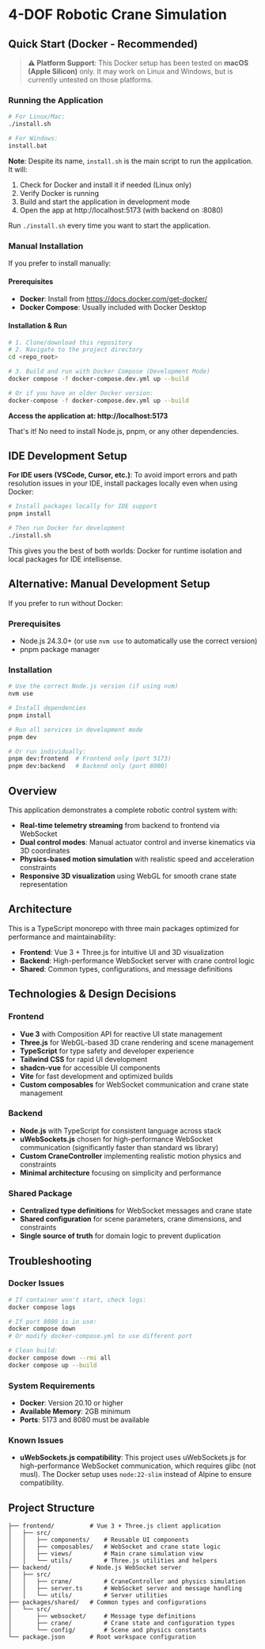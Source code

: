 # 4-DOF Robotic Crane Simulation

## Quick Start (Docker - Recommended)

> **⚠️ Platform Support**: This Docker setup has been tested on **macOS (Apple Silicon)** only. It may work on Linux and Windows, but is currently untested on those platforms.

### Running the Application

```bash
# For Linux/Mac:
./install.sh

# For Windows:
install.bat
```

**Note**: Despite its name, `install.sh` is the main script to run the application. It will:

1. Check for Docker and install it if needed (Linux only)
2. Verify Docker is running
3. Build and start the application in development mode
4. Open the app at http://localhost:5173 (with backend on :8080)

Run `./install.sh` every time you want to start the application.

### Manual Installation

If you prefer to install manually:

#### Prerequisites

- **Docker**: Install from https://docs.docker.com/get-docker/
- **Docker Compose**: Usually included with Docker Desktop

#### Installation & Run

```bash
# 1. Clone/download this repository
# 2. Navigate to the project directory
cd <repo_root>

# 3. Build and run with Docker Compose (Development Mode)
docker compose -f docker-compose.dev.yml up --build

# Or if you have an older Docker version:
docker-compose -f docker-compose.dev.yml up --build
```

**Access the application at: http://localhost:5173**

That's it! No need to install Node.js, pnpm, or any other dependencies.

## IDE Development Setup

**For IDE users (VSCode, Cursor, etc.)**: To avoid import errors and path resolution issues in your IDE, install packages locally even when using Docker:

```bash
# Install packages locally for IDE support
pnpm install

# Then run Docker for development
./install.sh
```

This gives you the best of both worlds: Docker for runtime isolation and local packages for IDE intellisense.

## Alternative: Manual Development Setup

If you prefer to run without Docker:

### Prerequisites

- Node.js 24.3.0+ (or use `nvm use` to automatically use the correct version)
- pnpm package manager

### Installation

```bash
# Use the correct Node.js version (if using nvm)
nvm use

# Install dependencies
pnpm install

# Run all services in development mode
pnpm dev

# Or run individually:
pnpm dev:frontend  # Frontend only (port 5173)
pnpm dev:backend   # Backend only (port 8080)
```

## Overview

This application demonstrates a complete robotic control system with:

- **Real-time telemetry streaming** from backend to frontend via WebSocket
- **Dual control modes**: Manual actuator control and inverse kinematics via 3D coordinates
- **Physics-based motion simulation** with realistic speed and acceleration constraints
- **Responsive 3D visualization** using WebGL for smooth crane state representation

## Architecture

This is a TypeScript monorepo with three main packages optimized for performance and maintainability:

- **Frontend**: Vue 3 + Three.js for intuitive UI and 3D visualization
- **Backend**: High-performance WebSocket server with crane control logic
- **Shared**: Common types, configurations, and message definitions

## Technologies & Design Decisions

### Frontend

- **Vue 3** with Composition API for reactive UI state management
- **Three.js** for WebGL-based 3D crane rendering and scene management
- **TypeScript** for type safety and developer experience
- **Tailwind CSS** for rapid UI development
- **shadcn-vue** for accessible UI components
- **Vite** for fast development and optimized builds
- **Custom composables** for WebSocket communication and crane state management

### Backend

- **Node.js** with TypeScript for consistent language across stack
- **uWebSockets.js** chosen for high-performance WebSocket communication (significantly faster than standard ws library)
- **Custom CraneController** implementing realistic motion physics and constraints
- **Minimal architecture** focusing on simplicity and performance

### Shared Package

- **Centralized type definitions** for WebSocket messages and crane state
- **Shared configuration** for scene parameters, crane dimensions, and constraints
- **Single source of truth** for domain logic to prevent duplication

## Troubleshooting

### Docker Issues

```bash
# If container won't start, check logs:
docker compose logs

# If port 8080 is in use:
docker compose down
# Or modify docker-compose.yml to use different port

# Clean build:
docker compose down --rmi all
docker compose up --build
```

### System Requirements

- **Docker**: Version 20.10 or higher
- **Available Memory**: 2GB minimum
- **Ports**: 5173 and 8080 must be available

### Known Issues

- **uWebSockets.js compatibility**: This project uses uWebSockets.js for high-performance WebSocket communication, which requires glibc (not musl). The Docker setup uses `node:22-slim` instead of Alpine to ensure compatibility.

## Project Structure

```
├── frontend/          # Vue 3 + Three.js client application
│   ├── src/
│   │   ├── components/    # Reusable UI components
│   │   ├── composables/   # WebSocket and crane state logic
│   │   ├── views/         # Main crane simulation view
│   │   └── utils/         # Three.js utilities and helpers
├── backend/           # Node.js WebSocket server
│   ├── src/
│   │   ├── crane/         # CraneController and physics simulation
│   │   ├── server.ts      # WebSocket server and message handling
│   │   └── utils/         # Server utilities
├── packages/shared/   # Common types and configurations
│   └── src/
│       ├── websocket/     # Message type definitions
│       ├── crane/         # Crane state and configuration types
│       └── config/        # Scene and physics constants
└── package.json       # Root workspace configuration
```
